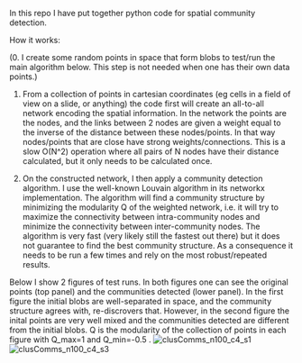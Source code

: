 In this repo I have put together python code for spatial community detection.

How it works:

(0. I create some random points in space that form blobs to test/run the main algorithm below. This step is not needed when one has their own data points.)

1. From a collection of points in cartesian coordinates (eg cells in a field of view on a slide, or anything) the code first will create an all-to-all network encoding the spatial information. In the network the points are the nodes, and the links between 2 nodes are given a weight equal to the inverse of the distance between these nodes/points. In that way nodes/points that are close have strong weights/connections. This is a slow O(N^2) operation where all pairs of N nodes have their distance calculated, but it only needs to be calculated once.

2. On the constructed network, I then apply a community detection algorithm. I use the well-known Louvain algorithm in its networkx implementation. The algorithm will find a community structure by minimizing the modularity Q of the weighted network, i.e. it will try to maximize the connectivity between intra-community nodes and minimize the connectivity between inter-community nodes. The algorithm is very fast (very likely still the fastest out there) but it does not guarantee to find the best community structure. As a consequence it needs to be run a few times and rely on the most robust/repeated results.

Below I show 2 figures of test runs. In both figures one can see the original points (top panel) and the communities detected (lower panel). In the first figure the initial blobs are well-separated in space, and the community structure agrees with, re-discrovers that. However, in the second figure the inital points are very well mixed and the communities detected are different from the initial blobs. Q is the modularity of the collection of points in each figure with Q_max=1 and Q_min=-0.5 .
![clusComms_n100_c4_s1](https://github.com/geotsek/spatialcommunities/assets/23267480/9c009bb6-7d92-494d-872a-1e9365aba187)
![clusComms_n100_c4_s3](https://github.com/geotsek/spatialcommunities/assets/23267480/a400851b-9dd8-4f78-8b19-254b76f24038)
